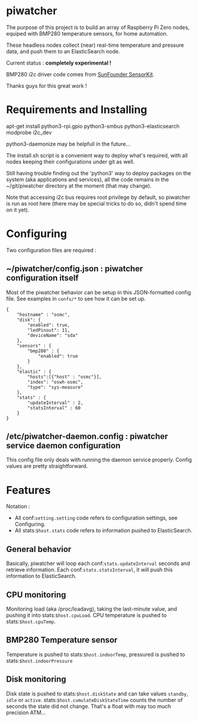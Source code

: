 # piwatcher
The purpose of this project is to build an array of Raspberry Pi Zero nodes, equiped with BMP280 temperature sensors, for home automation.

These headless nodes collect (near) real-time temperature and pressure data, and push them to an ElasticSearch node.

Current status : **completely experimental !**

BMP280 i2c driver code comes from [SunFounder SensorKit](https://github.com/sunfounder/SunFounder_SensorKit_for_RPi2.git).

Thanks guys for this great work !

# Requirements and Installing
apt-get install python3-rpi.gpio python3-smbus python3-elasticsearch
modprobe i2c_dev

python3-daemonize may be helpfull in the future...

The install.sh script is a convenient way to deploy what's required, with all nodes keeping their configurations under git as well.

Still having trouble finding out the 'python3' way to deploy packages on the system (aka applications and services), all the code remains in the ~/git/piwatcher directory at the moment (that may change).

Note that accessing i2c bus requires root privilege by default, so piwatcher is run as root here (there may be special tricks to do so, didn't spend time on it yet).

# Configuring
Two configuration files are required :
## ~/piwatcher/config.json : piwatcher configuration itself

Most of the piwatcher behavior can be setup in this JSON-formatted config file.
See examples in `confs/*` to see how it can be set up.

    {
        "hostname" : "osmc",
        "disk": {
            "enabled": true,
            "ledPinout": 11,
            "deviceName": "sda"
        },
        "sensors" : {
            "bmp280" : {
                "enabled": true
            }
        },
        "elastic" : {
            "hosts":[{"host" : "osmc"}],
            "index": "oswh-osmc",
            "type": "sys-measure"
        },
        "stats" : {
            "updateInterval" : 2,
            "statsInterval" : 60
        }
    }


## /etc/piwatcher-daemon.config : piwatcher service daemon configuration

This config file only deals with running the daemon service properly.
Config values are pretty straightforward.

# Features

Notation :

* All conf:`setting.setting` code refers to configuration settings, see Configuring.
* All stats:`$host.stats` code refers to information pushed to ElasticSearch.

## General behavior
Basically, piwatcher will loop each conf:`stats.updateInterval` seconds and retrieve information.
Each conf:`stats.statsInterval`, it will push this information to ElasticSearch.

## CPU monitoring
Monitoring load (aka /proc/loadavg), taking the last-minute value, and pushing it into stats:`$host.cpuLoad`.
CPU temperature is pushed to stats:`$host.cpuTemp`.

## BMP280 Temperature sensor
Temperature is pushed to stats:`$host.indoorTemp`, pressured is pushed to stats:`$host.indoorPressure`

## Disk monitoring
Disk state is pushed to stats:`$host.diskState` and can take values `standby`, `idle` or `active`.
stats:`$host.cumulateDiskStateTime` counts the number of seconds the state did not change. That's a float with may too much precision ATM...

